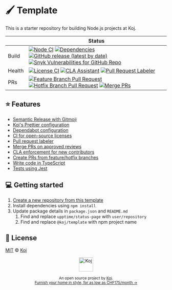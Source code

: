 # 🖌️ Template

This is a starter repository for building Node.js projects at Koj.

<!-- prettier-ignore-start -->
|   | Status |
| - | - |
| Build | [![Node CI](https://github.com/upptime/status-page/workflows/Node%20CI/badge.svg)](https://github.com/upptime/status-page/actions?query=workflow%3A%22Node+CI%22) [![Dependencies](https://img.shields.io/librariesio/github/upptime/status-page)](https://libraries.io/github/upptime/status-page) [![GitHub release (latest by date)](https://img.shields.io/github/v/release/upptime/status-page)](https://github.com/upptime/status-page/releases) [![Snyk Vulnerabilities for GitHub Repo](https://img.shields.io/snyk/vulnerabilities/github/upptime/status-page)](https://snyk.io/test/github/upptime/status-page) |
| Health | [![License CI](https://github.com/upptime/status-page/workflows/License%20CI/badge.svg)](https://github.com/upptime/status-page/actions?query=workflow%3A%22License+CI%22) [![CLA Assistant](https://github.com/upptime/status-page/workflows/CLA%20Assistant/badge.svg)](https://github.com/upptime/status-page/actions?query=workflow%3A%22CLA+Assistant%22) [![Pull Request Labeler](https://github.com/upptime/status-page/workflows/Pull%20Request%20Labeler/badge.svg)](https://github.com/upptime/status-page/actions?query=workflow%3A%22Pull+Request+Labeler%22) |
| PRs | [![Feature Branch Pull Request](https://github.com/upptime/status-page/workflows/Feature%20Branch%20Pull%20Request/badge.svg)](https://github.com/upptime/status-page/actions?query=workflow%3A%22Feature+Branch+Pull+Request%22) [![Hotfix Branch Pull Request](https://github.com/upptime/status-page/workflows/Hotfix%20Branch%20Pull%20Request/badge.svg)](https://github.com/upptime/status-page/actions?query=workflow%3A%22Hotfix+Branch+Pull+Request%22) [![Merge PRs](https://github.com/upptime/status-page/workflows/Merge%20PRs/badge.svg)](https://github.com/upptime/status-page/actions?query=workflow%3A%22Merge+PRs%22) |
<!-- prettier-ignore-end -->

## ⭐️ Features

- [Semantic Release with Gitmoji](./release.config.js)
- [Koj's Prettier configuration](./.prettierrc.cjs)
- [Dependabot configuration](./.github/dependabot.yml)
- [CI for open-source licenses](./.github/workflows/licensed.yml)
- [Pull request labeler](./.github/labeler.yml)
- [Merge PRs on approved reviews](./github/workflows/automerge.yml)
- [CLA enforcement for new contributors](./github/workflows/cla.yml)
- [Create PRs from feature/hotfix branches](./github/workflows/feature-pr.yml)
- [Write code in TypeScript](./src/index.ts)
- [Tests using Jest](./src/index.spec.ts)

## 💻 Getting started

1. [Create a new repository from this template](https://github.com/upptime/status-page/generate)
2. Install dependencies using `npm install`
3. Update package details in `package.json` and `README.md`
   1. Find and replace `upptime/status-page` with `user/repository`
   2. Find and replace `@koj/template` with npm project name

## 📄 License

[MIT](./LICENSE) © [Koj](https://koj.co)

<p align="center">
  <a href="https://koj.co">
    <img width="44" alt="Koj" src="https://kojcdn.com/v1598284251/website-v2/koj-github-footer_m089ze.svg">
  </a>
</p>
<p align="center">
  <sub>An open source project by <a href="https://koj.co">Koj</a>. <br> <a href="https://koj.co">Furnish your home in style, for as low as CHF175/month →</a></sub>
</p>
